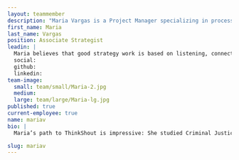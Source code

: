 ```yaml
---
layout: teammember
description: "Maria Vargas is a Project Manager specializing in process management at ThinkShout, a full service digital agency and B-Corp that specializes in nonprofit tech, digital strategy, website development, accessible design, and brand work."
first_name: Maria
last_name: Vargas
position: Associate Strategist
leadin: |
  Maria believes that good strategy work is based on listening, connection building, and trusting what users say they need. 
  social:
  github:
  linkedin:
team-image:
  small: team/small/Maria-2.jpg
  medium:
  large: team/large/Maria-lg.jpg
published: true
current-employee: true
name: mariav
bio: |
  Maria’s path to ThinkShout is impressive: She studied Criminal Justice and Spanish as an undergrad at Western Oregon University, then went on to grad school at the University of Southern California to study Social Entrepreneurship. Her learning didn’t end there; she did extensive service-learning in Panama, Honduras, Nicaragua; worked in youth development and leadership programming; specifically targeting at-risk youth increasing academic success and building bridges between schools, communities, and families. She’s also worked with women empowerment programming focused on building safe and motivating spaces for women of color. As a strategist, Maria believes digital experiences need to be representative of their users—built by listening, understanding, and diving deep into the individual stories and experiences of the whole. 

slug: mariav
---
```

